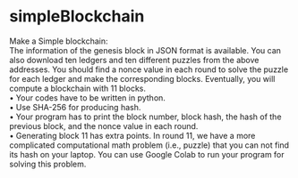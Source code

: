# simpleBlockchain
Make a Simple blockchain:\
The information of the genesis block in JSON format is available. You can also download ten ledgers and ten
different puzzles from the above addresses. You should find a nonce value in each round to solve the puzzle for
each ledger and make the corresponding blocks. Eventually, you will compute a blockchain with 11 blocks.\
• Your codes have to be written in python.\
• Use SHA-256 for producing hash.\
• Your program has to print the block number, block hash, the hash of the previous block, and the nonce value
in each round.\
• Generating block 11 has extra points. In round 11, we have a more complicated computational math problem
(i.e., puzzle) that you can not find its hash on your laptop. You can use Google Colab to run your program
for solving this problem.
